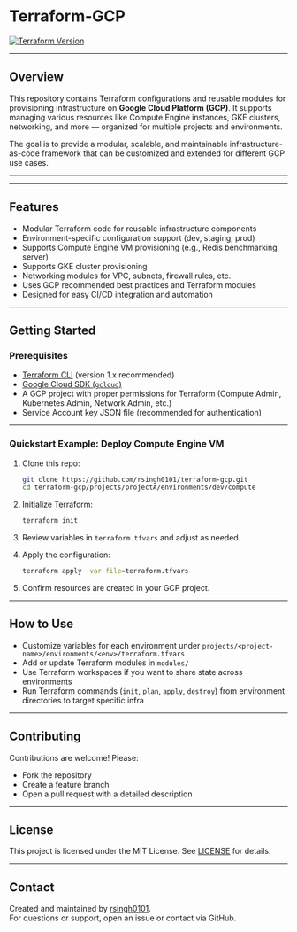 # Terraform-GCP

[![Terraform Version](https://img.shields.io/badge/terraform-1.x-blue)](https://www.terraform.io)  

---

## Overview

This repository contains Terraform configurations and reusable modules for provisioning infrastructure on **Google Cloud Platform (GCP)**. It supports managing various resources like Compute Engine instances, GKE clusters, networking, and more — organized for multiple projects and environments.

The goal is to provide a modular, scalable, and maintainable infrastructure-as-code framework that can be customized and extended for different GCP use cases.

---

---

## Features

- Modular Terraform code for reusable infrastructure components  
- Environment-specific configuration support (dev, staging, prod)  
- Supports Compute Engine VM provisioning (e.g., Redis benchmarking server)  
- Supports GKE cluster provisioning  
- Networking modules for VPC, subnets, firewall rules, etc.  
- Uses GCP recommended best practices and Terraform modules  
- Designed for easy CI/CD integration and automation  

---

## Getting Started

### Prerequisites

- [Terraform CLI](https://learn.hashicorp.com/tutorials/terraform/install-cli) (version 1.x recommended)  
- [Google Cloud SDK (`gcloud`)](https://cloud.google.com/sdk/docs/install)  
- A GCP project with proper permissions for Terraform (Compute Admin, Kubernetes Admin, Network Admin, etc.)  
- Service Account key JSON file (recommended for authentication)  

---

### Quickstart Example: Deploy Compute Engine VM

1. Clone this repo:

    ```bash
    git clone https://github.com/rsingh0101/terraform-gcp.git
    cd terraform-gcp/projects/projectA/environments/dev/compute
    ```

2. Initialize Terraform:

    ```bash
    terraform init
    ```

3. Review variables in `terraform.tfvars` and adjust as needed.

4. Apply the configuration:

    ```bash
    terraform apply -var-file=terraform.tfvars
    ```

5. Confirm resources are created in your GCP project.

---

## How to Use

- Customize variables for each environment under `projects/<project-name>/environments/<env>/terraform.tfvars`  
- Add or update Terraform modules in `modules/`  
- Use Terraform workspaces if you want to share state across environments  
- Run Terraform commands (`init`, `plan`, `apply`, `destroy`) from environment directories to target specific infra  

---

## Contributing

Contributions are welcome! Please:

- Fork the repository  
- Create a feature branch  
- Open a pull request with a detailed description  

---

## License

This project is licensed under the MIT License. See [LICENSE](LICENSE) for details.

---

## Contact

Created and maintained by [rsingh0101](https://github.com/rsingh0101).  
For questions or support, open an issue or contact via GitHub.

